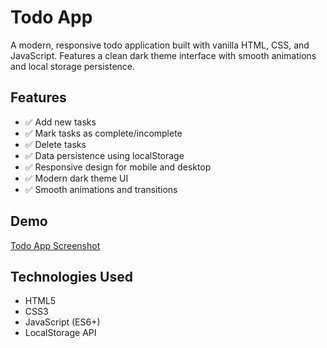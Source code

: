# Todo App

A modern, responsive todo application built with vanilla HTML, CSS, and JavaScript. Features a clean dark theme interface with smooth animations and local storage persistence.

## Features

- ✅ Add new tasks
- ✅ Mark tasks as complete/incomplete
- ✅ Delete tasks
- ✅ Data persistence using localStorage
- ✅ Responsive design for mobile and desktop
- ✅ Modern dark theme UI
- ✅ Smooth animations and transitions

## Demo

[Todo App Screenshot](screenshot/TodoApp.jpg)


## Technologies Used

- HTML5
- CSS3
- JavaScript (ES6+)
- LocalStorage API